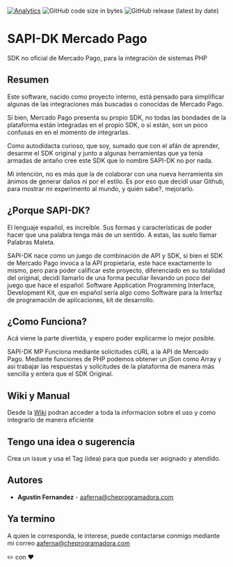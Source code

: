 [![Analytics](https://ga-beacon.appspot.com/UA-150195989-1/home)](https://github.com/igrigorik/ga-beacon)
![GitHub code size in bytes](https://img.shields.io/github/languages/code-size/gusgeek/SAPIDK-MercadoPago)
![GitHub release (latest by date)](https://img.shields.io/github/v/release/gusgeek/SAPIDK-MercadoPago)


# SAPI-DK Mercado Pago
SDK no oficial de Mercado Pago, para la integración de sistemas PHP

## Resumen
Este software, nacido como proyecto interno, está pensado para simplificar algunas de las integraciones más buscadas o conocidas de Mercado Pago.

Si bien, Mercado Pago presenta su propio SDK, no todas las bondades de la plataforma están integradas en el propio SDK, o si están, son un poco confusas en en el momento de integrarlas.

Como autodidacta curioso, que soy, sumado que con el afán de aprender, desarme el SDK original y junto a algunas herramientas que ya tenía armadas de antaño cree este SDK que lo nombre SAPI-DK no por nada.

Mi intención, no es más que la de colaborar con una nueva herramienta sin ánimos de generar daños ni por el estilo. Es por eso que decidí usar Github, para mostrar mi experimento al mundo, y quién sabe?, mejorarlo.

## ¿Porque SAPI-DK?
El lenguaje español, es increíble. Sus formas y características de poder hacer que una palabra tenga más de un sentido. A estas, las suelo llamar Palabras Maleta.  

SAPI-DK nace como un juego de combinación de API y SDK, si bien el SDK de Mercado Pago invoca a la API propietaria, este hace exactamente lo mismo, pero para poder calificar este proyecto, diferenciado en su totalidad del original, decidí llamarlo de una forma peculiar llevando un poco del juego que hace el español: Software Application Programming Interface, Development Kit, que en español sería algo como Software para la Interfaz de programación de aplicaciones, kit de desarrollo.

## ¿Como Funciona?

Acá viene la parte divertida, y espero poder explicarme lo mejor posible.

SAPI-DK MP Funciona mediante solicitudes cURL a la API de Mercado Pago. Mediante funciones de PHP podemos obtener un jSon como Array y asi trabajar las respuestas y solicitudes de la plataforma de manera más sencilla y entera que el SDK Original.

## Wiki y Manual
Desde la [Wiki](https://github.com/gusgeek/SAPIDK-MercadoPago/wiki) podran acceder a toda la informacion sobre el uso y como integrarlo de manera eficiente

## Tengo una idea o sugerencia ##

Crea un issue y usa el Tag (idea) para que pueda ser asignado y atendido.

## Autores

* **Agustin Fernandez** - aaferna@cheprogramadora.com

## Ya termino

A quien le corresponda, le interese, puede contactarse conmigo mediante mi correo aaferna@cheprogramadora.com

:pencil2: con :heart:
